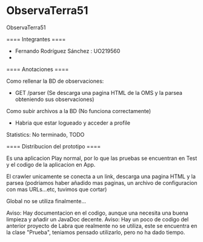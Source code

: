 ObservaTerra51
=============

ObservaTerra51

==== Integrantes ==== 
 - Fernando Rodríguez Sánchez : UO219560
 - 
 
==== Anotaciones ====

Como rellenar la BD de observaciones:
  - GET /parser (Se descarga una pagina HTML de la OMS y la parsea obteniendo sus observaciones)
  
Como subir archivos a la BD (No funciona correctamente)
  - Habria que estar logueado y acceder a profile

Statistics: No terminado, TODO

==== Distribucion del prototipo ====

Es una aplicacion Play normal, por lo que las pruebas se encuentran en Test y el codigo de la aplicacion en App.

El crawler unicamente se conecta a un link, descarga una pagina HTML y la parsea (podriamos haber añadido mas paginas, un archivo de configuracion con mas URLs...etc, tuvimos que cortar)

Global no se utiliza finalmente...

Aviso: Hay documentacion en el codigo, aunque una necesita una buena limpieza y añadir un JavaDoc decente.
Aviso: Hay un poco de codigo del anterior proyecto de Labra que realmente no se utiliza, este se encuentra en la clase "Prueba", teniamos pensado utilizarlo, pero no ha dado tiempo.



